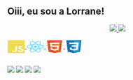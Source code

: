 ## Oiii, eu sou a Lorrane!

<div align="center">
  <a href="https://github.com/rafaballerini">
  <img height="180em" src="https://github-readme-stats.vercel.app/api?username=LorraneRochaS&show_icons=true&theme=calm&include_all_commits=true&count_private=true"/>
  <img height="160em" src="https://github-readme-stats.vercel.app/api/top-langs/?username=LorraneRochaS&layout=compact&langs_count=7&theme=calm"/>
</div>
<div style="display: inline_block"><br>
  <img align="center" alt="Js" height="30" width="40" src="https://raw.githubusercontent.com/devicons/devicon/master/icons/javascript/javascript-plain.svg">
  <img align="center" alt="React" height="30" width="40" src="https://raw.githubusercontent.com/devicons/devicon/master/icons/react/react-original.svg">
  <img align="center" alt="HTML" height="30" width="40" src="https://raw.githubusercontent.com/devicons/devicon/master/icons/html5/html5-original.svg">
  <img align="center" alt="CSS" height="30" width="40" src="https://raw.githubusercontent.com/devicons/devicon/master/icons/css3/css3-original.svg">
  </div>
  
  ##
 
  <div> 
    
   <a href="https://www.instagram.com/llorrane.rocha/?utm_medium=copy_link"><img src="https://img.shields.io/badge/-Instagram-%23E4405F?style=for-the-badge&logo=instagram&logoColor=white" target="_blank"></a>
    <a href = "mailto:Lorraner.s@gmail.com"><img src="https://img.shields.io/badge/Gmail-D14836?style=for-the-badge&logo=gmail&logoColor=white"></a>
  <a href="https://www.linkedin.com/in/lorrane-rocha-196a27184/" target="_blank"><img src="https://img.shields.io/badge/-LinkedIn-%230077B5?style=for-the-badge&logo=linkedin&logoColor=white" target="_blank"></a> 
    <a href="https://api.whatsapp.com/send?phone=5541933002560" target="_blank"><img src="https://img.shields.io/badge/WhatsApp-25D366?style=for-the-badge&logo=whatsapp&logoColor=white"></a>
 
  
</div>
  
